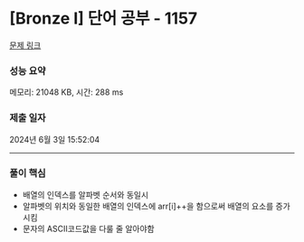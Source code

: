 # [Bronze I] 단어 공부 - 1157 

[문제 링크](https://www.acmicpc.net/problem/1157) 

### 성능 요약

메모리: 21048 KB, 시간: 288 ms

### 제출 일자

2024년 6월 3일 15:52:04

---------------------- ------------------------
### 풀이 핵심
- 배열의 인덱스를 알파벳 순서와 동일시
- 알파벳의 위치와 동일한 배열의 인덱스에 arr[i]++을 함으로써 배열의 요소를 증가시킴
- 문자의 ASCII코드값을 다룰 줄 알아야함
